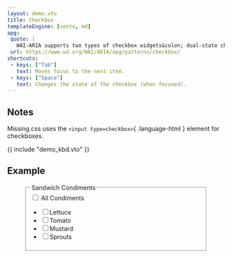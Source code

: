 ```yaml
---
layout: demo.vto
title: Checkbox
templateEngine: [vento, md]
apg:
 quote: |
   WAI-ARIA supports two types of checkbox widgets&colon; dual-state checkboxes toggle between two choices -- checked and not checked -- and tri-state checkboxes, which allow an additional third state known as partially checked.
 url: https://www.w3.org/WAI/ARIA/apg/patterns/checkbox/
shortcuts:
 - keys: ["Tab"]
   text: Moves focus to the next item.
 - keys: ["Space"]
   text: Changes the state of the checkbox (when focused).
---
```


## Notes

Missing.css uses the `<input type=checkbox>`{ .language-html } element for checkboxes.


{{ include "demo_kbd.vto" }}


## Example

<figure>
  <fieldset>
    <legend>Sandwich Condiments</legend>
      <label><input type=checkbox name=all> All Condiments</label>
      <ul>
      <li><label><input type=checkbox name=lettuce>Lettuce</label>
      <li><label><input type=checkbox name=tomato>Tomato</label>
      <li><label><input type=checkbox name=mustard>Mustard</label>
      <li><label><input type=checkbox name=sprouts>Sprouts</label>
      </ul>
    </ul>
  </fieldset>
</figure>

</main>
